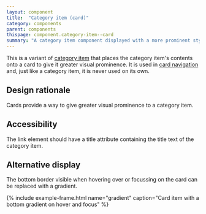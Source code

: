 ```yaml
---
layout: component
title:  "Category item (card)"
category: components
parent: components
thispage: component.category-item--card
summary: "A category item component displayed with a more prominent style"
---
```


This is a variant of [category item](/components/category-item/) that places the category item's contents onto a card to give it greater visual prominence. It is used in [card navigation](/patterns/card-navigation/) and, just like a category item, it is never used on its own.

## Design rationale

Cards provide a way to give greater visual prominence to a category item.

## Accessibility

The link element should have a title attribute containing the title text of the category item.

## Alternative display

The bottom border visible when hovering over or focussing on the card can be replaced with a gradient.

{% include example-frame.html name="gradient" caption="Card item with a bottom gradient on hover and focus" %}
